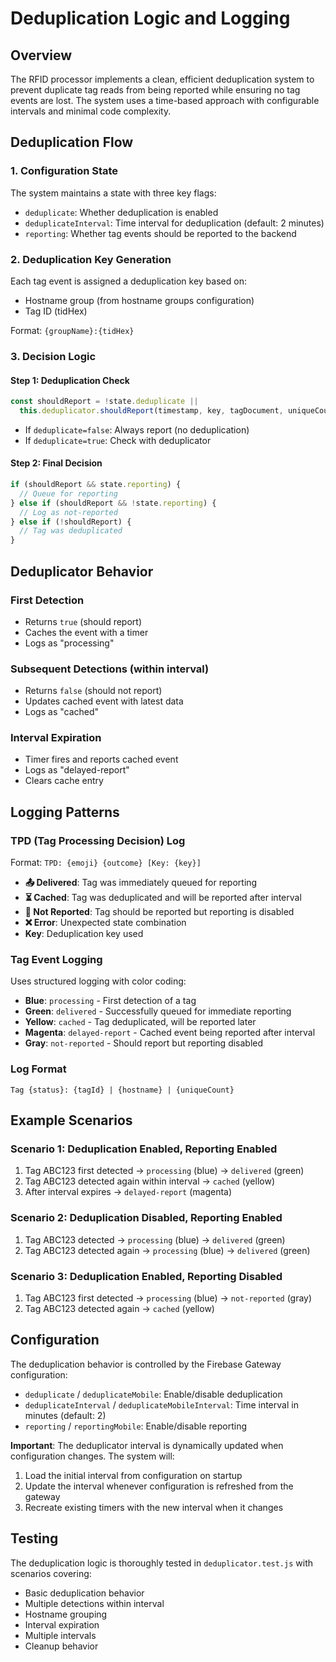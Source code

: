 # Deduplication Logic and Logging

## Overview

The RFID processor implements a clean, efficient deduplication system to prevent duplicate tag reads from being reported while ensuring no tag events are lost. The system uses a time-based approach with configurable intervals and minimal code complexity.

## Deduplication Flow

### 1. Configuration State
The system maintains a state with three key flags:
- `deduplicate`: Whether deduplication is enabled
- `deduplicateInterval`: Time interval for deduplication (default: 2 minutes)
- `reporting`: Whether tag events should be reported to the backend

### 2. Deduplication Key Generation
Each tag event is assigned a deduplication key based on:
- Hostname group (from hostname groups configuration)
- Tag ID (tidHex)

Format: `{groupName}:{tidHex}`

### 3. Decision Logic

#### Step 1: Deduplication Check
```javascript
const shouldReport = !state.deduplicate || 
  this.deduplicator.shouldReport(timestamp, key, tagDocument, uniqueCount);
```

- If `deduplicate=false`: Always report (no deduplication)
- If `deduplicate=true`: Check with deduplicator

#### Step 2: Final Decision
```javascript
if (shouldReport && state.reporting) {
  // Queue for reporting
} else if (shouldReport && !state.reporting) {
  // Log as not-reported
} else if (!shouldReport) {
  // Tag was deduplicated
}
```

## Deduplicator Behavior

### First Detection
- Returns `true` (should report)
- Caches the event with a timer
- Logs as "processing"

### Subsequent Detections (within interval)
- Returns `false` (should not report)
- Updates cached event with latest data
- Logs as "cached"

### Interval Expiration
- Timer fires and reports cached event
- Logs as "delayed-report"
- Clears cache entry

## Logging Patterns

### TPD (Tag Processing Decision) Log
Format: `TPD: {emoji} {outcome} [Key: {key}]`

- **📤 Delivered**: Tag was immediately queued for reporting
- **⏳ Cached**: Tag was deduplicated and will be reported after interval
- **🚫 Not Reported**: Tag should be reported but reporting is disabled
- **❌ Error**: Unexpected state combination
- **Key**: Deduplication key used

### Tag Event Logging
Uses structured logging with color coding:

- **Blue**: `processing` - First detection of a tag
- **Green**: `delivered` - Successfully queued for immediate reporting
- **Yellow**: `cached` - Tag deduplicated, will be reported later
- **Magenta**: `delayed-report` - Cached event being reported after interval
- **Gray**: `not-reported` - Should report but reporting disabled

### Log Format
```
Tag {status}: {tagId} | {hostname} | {uniqueCount}
```

## Example Scenarios

### Scenario 1: Deduplication Enabled, Reporting Enabled
1. Tag ABC123 first detected → `processing` (blue) → `delivered` (green)
2. Tag ABC123 detected again within interval → `cached` (yellow)
3. After interval expires → `delayed-report` (magenta)

### Scenario 2: Deduplication Disabled, Reporting Enabled
1. Tag ABC123 detected → `processing` (blue) → `delivered` (green)
2. Tag ABC123 detected again → `processing` (blue) → `delivered` (green)

### Scenario 3: Deduplication Enabled, Reporting Disabled
1. Tag ABC123 first detected → `processing` (blue) → `not-reported` (gray)
2. Tag ABC123 detected again → `cached` (yellow)

## Configuration

The deduplication behavior is controlled by the Firebase Gateway configuration:
- `deduplicate` / `deduplicateMobile`: Enable/disable deduplication
- `deduplicateInterval` / `deduplicateMobileInterval`: Time interval in minutes (default: 2)
- `reporting` / `reportingMobile`: Enable/disable reporting

**Important**: The deduplicator interval is dynamically updated when configuration changes. The system will:
1. Load the initial interval from configuration on startup
2. Update the interval whenever configuration is refreshed from the gateway
3. Recreate existing timers with the new interval when it changes

## Testing

The deduplication logic is thoroughly tested in `deduplicator.test.js` with scenarios covering:
- Basic deduplication behavior
- Multiple detections within interval
- Hostname grouping
- Interval expiration
- Multiple intervals
- Cleanup behavior 